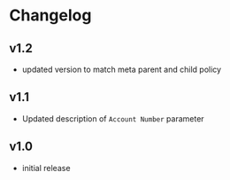 # Changelog

## v1.2

- updated version to match meta parent and child policy

## v1.1

- Updated description of `Account Number` parameter

## v1.0

- initial release
